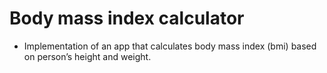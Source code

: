 # Body mass index calculator
* Implementation of an app that calculates body mass index (bmi) based on person’s height and weight.
